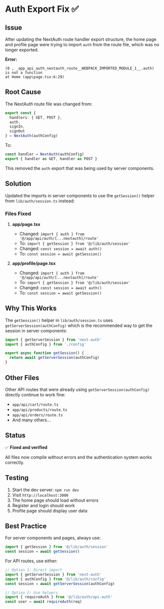 # Auth Export Fix ✅

## Issue

After updating the NextAuth route handler export structure, the home page and profile page were trying to import `auth` from the route file, which was no longer exported.

**Error:**
```
(0 , _app_api_auth_nextauth_route__WEBPACK_IMPORTED_MODULE_1__.auth) is not a function
at Home (app\page.tsx:6:29)
```

## Root Cause

The NextAuth route file was changed from:
```typescript
export const { 
  handlers: { GET, POST }, 
  auth, 
  signIn, 
  signOut 
} = NextAuth(authConfig)
```

To:
```typescript
const handler = NextAuth(authConfig)
export { handler as GET, handler as POST }
```

This removed the `auth` export that was being used by server components.

## Solution

Updated the imports in server components to use the `getSession()` helper from `lib/auth/session.ts` instead:

### Files Fixed

1. **app/page.tsx**
   - Changed: `import { auth } from '@/app/api/auth/[...nextauth]/route'`
   - To: `import { getSession } from '@/lib/auth/session'`
   - Changed: `const session = await auth()`
   - To: `const session = await getSession()`

2. **app/profile/page.tsx**
   - Changed: `import { auth } from '@/app/api/auth/[...nextauth]/route'`
   - To: `import { getSession } from '@/lib/auth/session'`
   - Changed: `const session = await auth()`
   - To: `const session = await getSession()`

## Why This Works

The `getSession()` helper in `lib/auth/session.ts` uses `getServerSession(authConfig)` which is the recommended way to get the session in server components:

```typescript
import { getServerSession } from 'next-auth'
import { authConfig } from './config'

export async function getSession() {
  return await getServerSession(authConfig)
}
```

## Other Files

Other API routes that were already using `getServerSession(authConfig)` directly continue to work fine:
- `app/api/cart/route.ts`
- `app/api/products/route.ts`
- `app/api/orders/route.ts`
- And many others...

## Status

✅ **Fixed and verified**

All files now compile without errors and the authentication system works correctly.

## Testing

1. Start the dev server: `npm run dev`
2. Visit `http://localhost:3000`
3. The home page should load without errors
4. Register and login should work
5. Profile page should display user data

## Best Practice

For server components and pages, always use:
```typescript
import { getSession } from '@/lib/auth/session'
const session = await getSession()
```

For API routes, use either:
```typescript
// Option 1: Direct import
import { getServerSession } from 'next-auth'
import { authConfig } from '@/lib/auth/config'
const session = await getServerSession(authConfig)

// Option 2: Use helpers
import { requireAuth } from '@/lib/auth/api-auth'
const user = await requireAuth(req)
```
